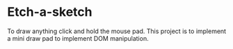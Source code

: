 # Etch-a-sketch
To draw anything click and hold the mouse pad.
This project is to implement a mini draw pad to implement DOM manipulation.
